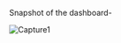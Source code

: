 Snapshot of the dashboard-

![Capture1](https://github.com/user-attachments/assets/35b5427e-40b6-4430-8c5b-4cda21238345)

